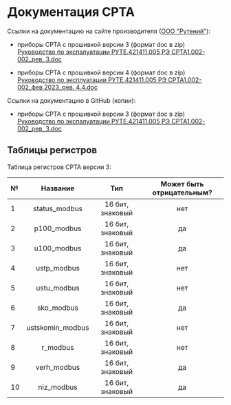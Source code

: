 # Документация СРТА

Ссылки на документацию на сайте производителя ([ООО "Рутений"][0]):

- приборы СРТА с прошивкой версии 3 (формат doc в zip)
[Руководство по экспалуатации РУТЕ.421411.005 РЭ СРТА1.002-002_рев. 3.doc][1]

- приборы СРТА с прошивкой версии 4 (формат doc в zip)
[Руководство по эксплуатации РУТЕ.421411.005 РЭ СРТА1.002-002_фев 2023_рев. 4.4.doc][2]

Ссылки на документацию в GitHub (копии):

- приборы СРТА с прошивкой версии 3 (формат doc в zip)
[Руководство по экспалуатации РУТЕ.421411.005 РЭ СРТА1.002-002_рев. 3.doc][3]

## Таблицы регистров

Таблица регистров СРТА версии 3:

| №             | Название  | Тип | Может быть отрицательным? |
|:------------- |:---------------:| :-------------:| :-------------:|
| 1         | status_modbus       | 16 бит, знаковый        | нет |
| 2         | p100_modbus        | 16 бит, знаковый        | да |
| 3         | u100_modbus      | 16 бит, знаковый        | да |
| 4         | ustp_modbus | 16 бит, знаковый        | нет |
| 5         | ustu_modbus | 16 бит, знаковый        | нет |
| 6         | sko_modbus | 16 бит, знаковый        | да |
| 7         | ustskomin_modbus | 16 бит, знаковый        | нет |
| 8         | r_modbus | 16 бит, знаковый        | нет |
| 9         | verh_modbus | 16 бит, знаковый        | да |
| 10         | niz_modbus | 16 бит, знаковый        | да |


[0]: http://rute.ru/index.php?id=srta1002-002
[1]: http://rute.ru/files/SRTA_BS204_R3.zip
[2]: http://rute.ru/files/SRTA_BS204.zip

[3]: https://github.com/SVrz/APK-SrtaReg/blob/main/manuals/%D0%A0%D1%83%D0%BA%D0%BE%D0%B2%D0%BE%D0%B4%D1%81%D1%82%D0%B2%D0%BE%20%D0%BF%D0%BE%20%D1%8D%D0%BA%D1%81%D0%BF%D0%B0%D0%BB%D1%83%D0%B0%D1%82%D0%B0%D1%86%D0%B8%D0%B8%20%D0%A0%D0%A3%D0%A2%D0%95.421411.005%20%D0%A0%D0%AD%20%D0%A1%D0%A0%D0%A2%D0%901.002-002_%D1%80%D0%B5%D0%B2.%203.1.doc
